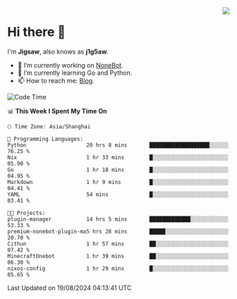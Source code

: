 <a href="#">
  <img align="right" src="https://github-readme-stats.vercel.app/api?username=j1g5awi&count_private=true&show_icons=true&title_color=80070B&text_color=B3B3B3&bg_color=212121&icon_color=80070B" />
</a>

# Hi there 👋

I'm **Jigsaw**, also knows as **j1g5aw**.

- 🔭 I’m currently working on [NoneBot](https://github.com/nonebot).
- 🌱 I’m currently learning Go and Python.
- 📫 How to reach me: [Blog](https://blog.maddestroyer.xyz/).

<!--START_SECTION:waka-->
![Code Time](http://img.shields.io/badge/Code%20Time-1%2C644%20hrs%2023%20mins-blue)

📊 **This Week I Spent My Time On** 

```text
🕑︎ Time Zone: Asia/Shanghai

💬 Programming Languages: 
Python                   20 hrs 8 mins       ███████████████████░░░░░░   76.25 % 
Nix                      1 hr 33 mins        █░░░░░░░░░░░░░░░░░░░░░░░░   05.90 % 
Go                       1 hr 18 mins        █░░░░░░░░░░░░░░░░░░░░░░░░   04.95 % 
Markdown                 1 hr 9 mins         █░░░░░░░░░░░░░░░░░░░░░░░░   04.41 % 
YAML                     54 mins             █░░░░░░░░░░░░░░░░░░░░░░░░   03.41 % 

🐱‍💻 Projects: 
plugin-manager           14 hrs 5 mins       █████████████░░░░░░░░░░░░   53.33 % 
premium-nonebot-plugin-ma5 hrs 28 mins       █████░░░░░░░░░░░░░░░░░░░░   20.70 % 
Cithun                   1 hr 57 mins        ██░░░░░░░░░░░░░░░░░░░░░░░   07.42 % 
MinecraftOnebot          1 hr 39 mins        ██░░░░░░░░░░░░░░░░░░░░░░░   06.30 % 
nixos-config             1 hr 29 mins        █░░░░░░░░░░░░░░░░░░░░░░░░   05.65 % 
```


 Last Updated on 19/08/2024 04:13:41 UTC
<!--END_SECTION:waka-->
